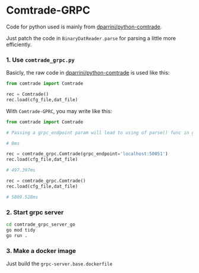 Comtrade-GRPC
===

Code for python used is mainly from  [dparrini/python-comtrade](https://github.com/dparrini/python-comtrade).

Just patch the code in `BinaryDatReader.parse` for parsing a little more efficiently.

### 1. Use `comtrade_grpc.py`

Basicly, the raw code in [dparrini/python-comtrade](https://github.com/dparrini/python-comtrade) is used like this:
```python
from comtrade import Comtrade

rec = Comtrade()
rec.load(cfg_file,dat_file)
```

With `Comtrade-GPRC`, you may write like this:
```python
from comtrade import Comtrade

# Passing a grpc_endpoint param will lead to using of parse() func in go with grpc

# 0ms

rec = comtrade_grpc.Comtrade(grpc_endpoint='localhost:50051')
rec.load(cfg_file,dat_file)

# 497.397ms

rec = comtrade_grpc.Comtrade()
rec.load(cfg_file,dat_file)

# 5809.528ms

```

### 2. Start grpc server

```bash
cd comtrade_grpc_server_go
go mod tidy
go run .
```

### 3. Make a docker image

Just build the `grpc-server.base.dockerfile`

